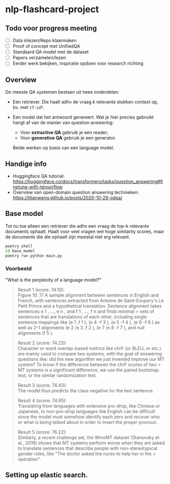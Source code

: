 # nlp-flashcard-project

## Todo voor progress meeting

- [ ] Data inlezen/Repo klaarmaken
- [ ] Proof of concept met UnifiedQA
- [ ] Standaard QA model met de dataset
- [ ] Papers verzamelen/lezen
- [ ] Eerder werk bekijken, inspiratie opdoen voor research richting

## Overview

De meeste QA systemen bestaan uit twee onderdelen:

- Een retriever. Die haalt adhv de vraag _k_ relevante stukken context op, bv.
  met `tf-idf`.
- Een model dat het antwoord genereert. Wat je hier precies gebruikt hangt af
  van de manier van question answering:
  - Voor **extractive QA** gebruik je een reader;
  - Voor **generative QA** gebruik je een generator.

  Beide werken op basis van een language model.

## Handige info

- Huggingface QA tutorial: <https://huggingface.co/docs/transformers/tasks/question_answering#finetune-with-tensorflow>
- Overview van open-domain question answering technieken: <https://lilianweng.github.io/posts/2020-10-29-odqa/>

## Base model

Tot nu toe alleen een retriever die adhv een vraag de top-k relevante documents
ophaalt. Haalt voor veel vragen wel hoge similarity scores, maar de documents
die die ophaalt zijn meestal niet erg relevant.

```bash
poetry shell
cd base_model
poetry run python main.py
```

### Voorbeeld

"What is the perplexity of a language model?"

> Result 1 (score: 74.10):  
> Figure 10 .17 A sample alignment between sentences in English and French, with
> sentences extracted from Antoine de Saint-Exupery's Le Petit Prince and a
> hypothetical translation. Sentence alignment takes sentences e 1 , ..., e n ,
> and f 1 , ..., f n and finds minimal > sets of sentences that are translations
> of each other, including single sentence mappings like (e 1 ,f 1 ), (e 4 -f 3
> ), (e 5 -f 4 ), (e 6 -f 6 ) as well as 2-1 alignments (e 2 /e 3 ,f 2 ), (e 7
> /e 8 -f 7 ), and null alignments (f 5 ).
>
> Result 2 (score: 74.23):  
> Character or word overlap-based metrics like chrF (or BLEU, or etc.) are
> mainly used to compare two systems, with the goal of answering questions like:
> did the new algorithm we just invented improve our MT system? To know if the
> difference between the chrF scores of two > MT systems is a significant
> difference, we use the paired bootstrap test, or the similar randomization
> test.
>
> Result 3 (score: 74.43):  
> The model thus predicts the class negative for the test sentence.
>
> Result 4 (score: 74.95):  
> Translating from languages with extensive pro-drop, like Chinese or Japanese,
> to non-pro-drop languages like English can be difficult since the model must
> somehow identify each zero and recover who or what is being talked about in
> order to insert the proper pronoun.
>
> Result 5 (score: 76.22):  
> Similarly, a recent challenge set, the WinoMT dataset (Stanovsky et al., 2019)
> shows that MT systems perform worse when they are asked to translate sentences
> that describe people with non-stereotypical gender roles, like "The doctor
> asked the nurse to help her in the > operation".


## Setting up elastic search.
